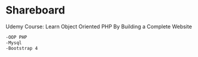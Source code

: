 # Shareboard

Udemy Course: Learn Object Oriented PHP By Building a Complete Website

```bash
-OOP PHP
-Mysql
-Bootstrap 4
```


